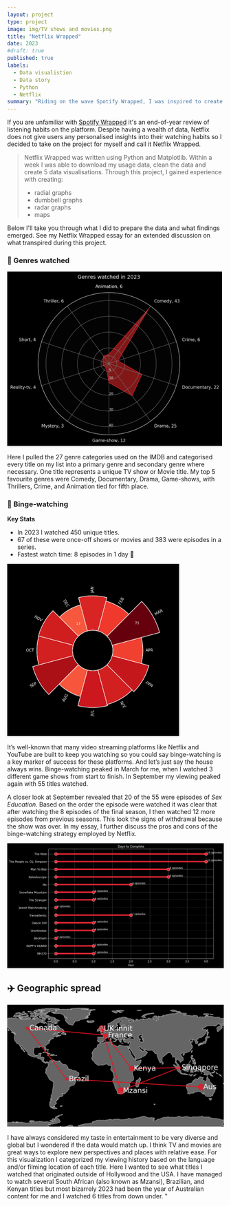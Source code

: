 ```yaml
---
layout: project
type: project
image: img/TV shows and movies.png
title: "Netflix Wrapped"
date: 2023
#draft: true
published: true
labels:
  - Data visualistion
  - Data story
  - Python
  - Netflix
summary: "Riding on the wave Spotify Wrapped, I was inspired to create 5 data visualisations which summarise my Netflix watching habits for 2023."
---
```

If you are unfamiliar with [Spotify Wrapped](https://en.wikipedia.org/wiki/Spotify_Wrapped) it's an end-of-year review of listening habits on the platform. Despite having a wealth of data, Netflix does not give users any personalised insights into their watching habits so I decided to take on the project for myself and call it Netflix Wrapped.

> Netflix Wrapped was written using Python and Matplotlib. Within a week I was able to download my usage data, clean the data and create 5
> data visualisations. Through this project, I gained experience with creating:
> * radial graphs
> * dumbbell graphs
> * radar graphs
> * maps

Below I'll take you through what I did to prepare the data and what findings emerged. See my Netflix Wrapped essay for an extended discussion on what transpired during this project.

### 🌈 Genres watched

<img width="500px" class="img-fluid" src="../img/netflix_genres.png">

Here I pulled the 27 genre categories used on the IMDB and categorised every title on my list into a primary genre and secondary genre where necessary. One title represents a unique TV show or Movie title. My top 5 favourite genres were Comedy, Documentary, Drama, Game-shows, with Thrillers, Crime, and Animation tied for fifth place.

### 🍿 Binge-watching 

**Key Stats** 
+ In 2023 I watched 450 unique titles.
+ 67 of these were once-off shows or movies and 383 were episodes in a series.
+ Fastest watch time: 8 episodes in 1 day 🏁 

<img width="400px" class="img-fluid"  src="../img/netflix_radial_plot.png"> 

It’s well-known that many video streaming platforms like Netflix and YouTube are built to keep you watching so you could say binge-watching is a key marker of success for these platforms. And let’s just say the house always wins. Binge-watching peaked in March for me, when I watched 3 different game shows from start to finish. In September my viewing peaked again with 55 titles watched.

A closer look at September revealed that 20 of the 55 were episodes of _Sex Education_. Based on the order the episode were watched it was clear that after watching the 8 episodes of the final season, I then watched 12 more episodes from previous seasons. This look the signs of withdrawal because the show was over. In my essay, I further discuss the pros and cons of the binge-watching strategy employed by Netflix.

<img width="700px" class="img-fluid"  src="../img/netflix_fastest.png">



## ✈️ Geographic spread 

<img width="600px" class="img-fluid" src="../img/netflix_map (2).png">

I have always considered my taste in entertainment to be very diverse and global but I wondered if the data would match up. I think TV and movies are great ways to explore new perspectives and places with relative ease. For this visualization I categorized my viewing history based on the language and/or filming location of each title. Here I wanted to see what titles I watched that originated outside of Hollywood and the USA. I have managed to watch several South African (also known as Mzansi), Brazilian, and Kenyan titles but most bizarrely 2023 had been the year of Australian content for me and I watched 6 titles from down under. "                                                                                   


